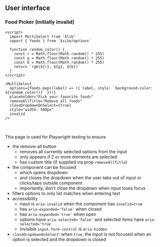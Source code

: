 ## User interface

### Food Picker (initially invalid)

```svelte example id="foods"
<script>
  import MultiSelect from '$lib'
  import { foods } from '$site/options'

  function random_color() {
    const r = Math.floor(Math.random() * 255)
    const g = Math.floor(Math.random() * 255)
    const b = Math.floor(Math.random() * 255)
    return `rgb(${r}, ${g}, ${b})`
  }
</script>

<MultiSelect
  options={foods.map((label) => ({ label, style: `background-color: ${random_color()}` }))}
  placeholder="Pick your favorite foods"
  removeAllTitle="Remove all foods"
  closeDropdownOnSelect={true}
  style="width: 500px"
  invalid
/>
```

<br />

This page is used for Playwright testing to ensure

- the remove-all button
  - removes all currently selected options from the input
  - only appears if 2 or more elements are selected
  - has custom title (if supplied via prop `removeAllTitle`)
- the component can be focused
  - which opens dropdown
  - and closes the dropdown when the user tabs out of input or clicks/taps outside component
  - importantly, don't close the dropdown when input loses focus
- filters options to only list matches when entering text
- accessibility
  - input is `aria-invalid` when the component has `invalid=true`
  - has `aria-expanded='false'` when closed
  - has `aria-expanded='true'` when open
  - options have `aria-selected='false'` and selected items have `aria-selected='true`
  - invisible `input.form-control` is `aria-hidden`
- `closeDropdownOnSelect`: when `true`, the input is not focused when an option is selected and the dropdown is closed

<!-- TODO figure out why Playwright test 'loops through the dropdown list with arrow keys making...'
depends on `html { scroll-behavior: smooth; }` -->
<style>
  :global(html) {
    scroll-behavior: smooth;
  }
</style>
